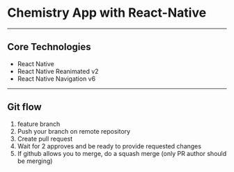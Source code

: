# Chemistry App with React-Native

* * *

## Core Technologies

*   React Native
*   React Native Reanimated v2
*   React Native Navigation v6

* * *

## Git flow

1.  feature branch
2.  Push your branch on remote repository
3.  Create pull request
4.  Wait for 2 approves and be ready to provide requested changes
5.  If github allows you to merge, do a squash merge (only PR author should be merging)